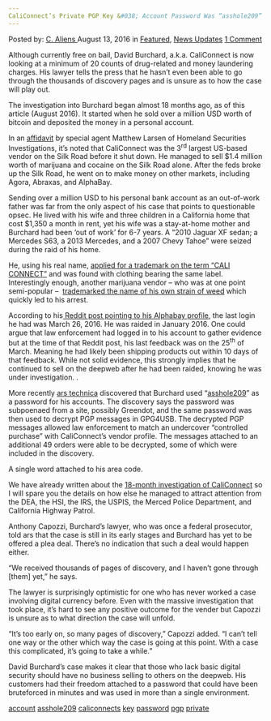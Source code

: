 ```yaml
---
CaliConnect’s Private PGP Key &#038; Account Password Was “asshole209”
---
```

<article class="post-listing post-15085 post type-post status-publish format-standard has-post-thumbnail hentry  tag-account tag-asshole209 tag-caliconnects tag-key tag-password tag-pgp tag-private">
    <div class="post-inner">
        <span>Posted by: <a href="https://www.deepdotweb.com/author/caliens/" title="">C. Aliens </a></span>
    <span>August 13, 2016</span>
    <span>in <a href="https://www.deepdotweb.com/category/deepdot-news/" rel="category tag">Featured</a>, <a href="https://www.deepdotweb.com/category/news-updates/" rel="category tag">News Updates</a></span>
    <span><a href="https://www.deepdotweb.com/2016/08/13/caliconnects-private-pgp-key-account-password-asshole209/#comments">1 Comment</a></span>
    </p>
    <div class="clear"></div>
    <div class="entry">
    <p>Although currently free on bail, David Burchard, a.k.a. CaliConnect is now looking at a minimum of 20 counts of drug-related and money laundering charges. His lawyer tells the press that he hasn’t even been able to go through the thousands of discovery pages and is unsure as to how the case will play out.</p>
    <p>The investigation into Burchard began almost 18 months ago, as of this article (August 2016). It started when he sold over a million USD worth of bitcoin and deposited the money in a personal account.</p>
    <p>In an <a href="http://www.documentcloud.org/documents/2993715-US-v-Burchard.html">affidavit</a> by special agent Matthew Larsen of Homeland Securities Investigations, it’s noted that CaliConnect was the 3<sup>rd</sup> largest US-based vendor on the Silk Road before it shut down. He managed to sell $1.4 million worth of marijuana and cocaine on the Silk Road alone. After the feds broke up the Silk Road, he went on to make money on other markets, including Agora, Abraxas, and AlphaBay.</p>
    <p>Sending over a million USD to his personal bank account as an out-of-work father was far from the only aspect of his case that points to questionable opsec. He lived with his wife and three children in a California home that cost $1,350 a month in rent, yet his wife was a stay-at-home mother and Burchard had been ‘out of work’ for 6-7 years. A “2010 Jaguar XF sedan; a Mercedes S63, a 2013 Mercedes, and a 2007 Chevy Tahoe” were seized during the raid of his home.</p>
    <p>He, using his real name, <a href="https://www.documentcloud.org/documents/3006336-Cali-Connect-trademark.html">applied for a trademark on the term “CALI CONNECT”</a> and was found with clothing bearing the same label. Interestingly enough, another marijuana vendor – who was at one point semi-popular –  <a href="https://trademarks.justia.com/851/38/chemdog-85138675.html">trademarked the name of his own strain of weed</a> which quickly led to his arrest.</p>
    <p>According to his<a href="https://www.reddit.com/r/DarkNetMarkets/comments/4d7owe/i_have_an_important_question_about_the/"> Reddit post pointing to his Alphabay profile</a>, the last login he had was March 26, 2016. He was raided in January 2016. One could argue that law enforcement had logged in to his account to gather evidence but at the time of that Reddit post, his last feedback was on the 25<sup>th</sup> of March. Meaning he had likely been shipping products out within 10 days of that feedback. While not solid evidence, this strongly implies that he continued to sell on the deepweb after he had been raided, knowing he was under investigation. .</p>
    <p>More recently <a href="http://arstechnica.com/tech-policy/2016/08/if-youre-an-alleged-drug-dealer-dont-use-asshole209-as-a-password/">ars technica</a> discovered that Burchard used “<a href="http://www.documentcloud.org/documents/2993715-US-v-Burchard.html#document/p26/a307934">asshole209</a>” as a password for his accounts. The discovery says the password was subpoenaed from a site, possibly Greendot, and the same password was then used to decrypt PGP messages in GPG4USB. The decrypted PGP messages allowed law enforcement to match an undercover “controlled purchase” with CaliConnect’s vendor profile. The messages attached to an additional 49 orders were able to be decrypted, some of which were included in the discovery.</p>
    <p>A single word attached to his area code.</p>
    <p>We have already written about the <a href="https://www.deepdotweb.com/2016/03/30/timeline-darknet-market-vendor-caliconnect-got-arrested/">18-month investigation of CaliConnect</a> so I will spare you the details on how else he managed to attract attention from the DEA, the HSI, the IRS, the USPIS, the Merced Police Department, and California Highway Patrol.</p>
    <p>Anthony Capozzi, Burchard’s lawyer, who was once a federal prosecutor, told ars that the case is still in its early stages and Burchard has yet to be offered a plea deal. There’s no indication that such a deal would happen either.</p>
    <p>“We received thousands of pages of discovery, and I haven’t gone through [them] yet,” he says.</p>
    <p>The lawyer is surprisingly optimistic for one who has never worked a case involving digital currency before. Even with the massive investigation that took place, it’s hard to see any positive outcome for the vender but Capozzi is unsure as to what direction the case will unfold.</p>
    <p>“It’s too early on, so many pages of discovery,” Capozzi added. “I can’t tell one way or the other which way the case is going at this point. With a case this complicated, it’s going to take a while.”</p>
    <p>David Burchard’s case makes it clear that those who lack basic digital security should have no business selling to others on the deepweb. His customers had their freedom attached to a password that could have been bruteforced in minutes and was used in more than a single environment.</p>
    </div>
    <a href="https://www.deepdotweb.com/tag/account/" rel="tag">account</a> <a href="https://www.deepdotweb.com/tag/asshole209/" rel="tag">asshole209</a> <a href="https://www.deepdotweb.com/tag/caliconnects/" rel="tag">caliconnects</a> <a href="https://www.deepdotweb.com/tag/key/" rel="tag">key</a> <a href="https://www.deepdotweb.com/tag/password/" rel="tag">password</a> <a href="https://www.deepdotweb.com/tag/pgp/" rel="tag">pgp</a> <a href="https://www.deepdotweb.com/tag/private/" rel="tag">private</a></span> <span style="display:none" class="updated">2016-08-13</span>
    <div style="display:none" class="vcard author" itemprop="author" itemscope itemtype="http://schema.org/Person"><strong class="fn" itemprop="name"><a href="https://www.deepdotweb.com/author/caliens/" title="Posts by C. Aliens" rel="author">C. Aliens</a></strong></div>
    

